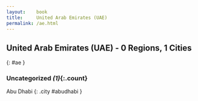 ```yaml
---
layout:    book
title:     United Arab Emirates (UAE)
permalink: /ae.html
---
```


## United Arab Emirates (UAE) - 0 Regions, 1 Cities
{: #ae }





### Uncategorized _(1)_{:.count}


Abu Dhabi  {: .city #abudhabi } <br>


 
